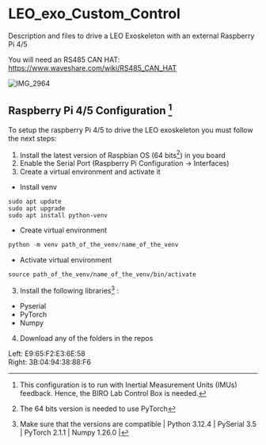 # LEO_exo_Custom_Control
Description and files to drive a LEO Exoskeleton with an external Raspberry Pi 4/5

You will need an RS485 CAN HAT: https://www.waveshare.com/wiki/RS485_CAN_HAT


![IMG_2964](https://github.com/user-attachments/assets/e7c75833-bd45-424f-a438-c403ef3af450)

## Raspberry Pi 4/5 Configuration [^Note1]

To setup the raspberry Pi 4/5 to drive the LEO exoskeleton you must follow the next steps:
1. Install the latest version of Raspbian OS (64 bits[^1]) in you board
2. Enable the Serial Port (Raspberry Pi Configuration -> Interfaces)
2. Create a virtual environment and activate it
- Install venv  
```
sudo apt update
sudo apt upgrade
sudo apt install python-venv
```
- Create virtual environment
```python
python -m venv path_of_the_venv/name_of_the_venv
```
- Activate virtual environment
```
source path_of_the_venv/name_of_the_venv/bin/activate
```
3. Install the following libraries[^2] :
- Pyserial 
- PyTorch  
- Numpy  
4. Download any of the folders in the repos  


[^Note1]: This configuration is to run with Inertial Measurement Units (IMUs) feedback. Hence, the BIRO Lab Control Box is needed. 
[^1]: The 64 bits version is needed to use PyTorch
[^2]: Make sure that the versions are compatible | Python 3.12.4 | PySerial 3.5 | PyTorch 2.1.1 | Numpy 1.26.0 |


Left: E9:65:F2:E3:6E:58  
Right: 3B:04:94:38:88:F6  